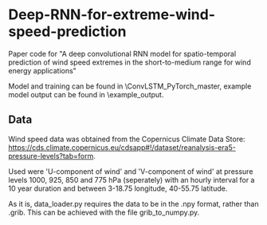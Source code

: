 # Deep-RNN-for-extreme-wind-speed-prediction
Paper code for "A deep convolutional RNN model for spatio-temporal prediction of wind speed extremes in the short-to-medium range for wind energy applications"

Model and training can be found in \ConvLSTM_PyTorch_master, example model output can be found in \example_output.


## Data 

Wind speed data was obtained from the Copernicus Climate Data Store: https://cds.climate.copernicus.eu/cdsapp#!/dataset/reanalysis-era5-pressure-levels?tab=form. 

Used were 'U-component of wind' and 'V-component of wind' at pressure levels 1000, 925, 850 and 775 hPa (seperately) with an hourly interval for a 10 year duration and between 3-18.75 longitude, 40-55.75 latitude. 

As it is, data_loader.py requires the data to be in the .npy format, rather than .grib. This can be achieved with the file grib_to_numpy.py.
